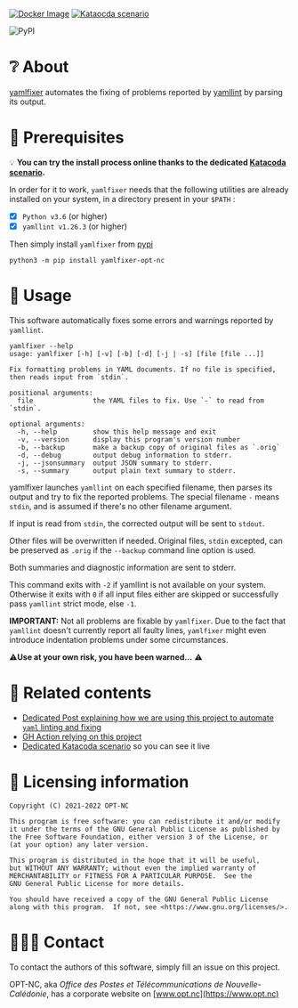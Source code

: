 
[![Docker Image](https://img.shields.io/badge/docker-homepage-blue)](https://hub.docker.com/r/optnc/yamlfixer)
[![Kataocda scenario](https://img.shields.io/badge/katacoda-homepage-blue)](https://www.katacoda.com/opt-labs/courses/devops-tools/yamlfixer)

![PyPI](https://img.shields.io/pypi/v/yamlfixer-opt-nc)


# ❔ About

[yamlfixer](https://github.com/opt-nc/yamlfixer) automates the fixing
of problems reported by
[yamllint](https://github.com/adrienverge/yamllint) by parsing its
output.

# 📑 Prerequisites

💡 **You can try the install process online thanks to the dedicated [Katacoda scenario](https://www.katacoda.com/opt-labs/courses/devops-tools/yamlfixer).**

In order for it to work, `yamlfixer` needs that the following
utilities are already installed on your system, in a directory present
in your `$PATH` :

- [x] `Python v3.6` (or higher)
- [x] `yamllint v1.26.3` (or higher)

Then simply install `yamlfixer` from [pypi](https://pypi.org/)

```shell
python3 -m pip install yamlfixer-opt-nc
```


# 🚀 Usage

This software automatically fixes some errors and warnings reported by
`yamllint`.

```shell
yamlfixer --help
usage: yamlfixer [-h] [-v] [-b] [-d] [-j | -s] [file [file ...]]

Fix formatting problems in YAML documents. If no file is specified,
then reads input from `stdin`.

positional arguments:
  file               the YAML files to fix. Use `-` to read from `stdin`.

optional arguments:
  -h, --help         show this help message and exit
  -v, --version      display this program's version number
  -b, --backup       make a backup copy of original files as `.orig`
  -d, --debug        output debug information to stderr.
  -j, --jsonsummary  output JSON summary to stderr.
  -s, --summary      output plain text summary to stderr.
```

yamlfixer launches `yamllint` on each specified filename, then parses
its output and try to fix the reported problems. The special filename
`-` means `stdin`, and is assumed if there's no other filename
argument.

If input is read from `stdin`, the corrected output will be sent to
`stdout`.

Other files will be overwritten if needed. Original files,
`stdin` excepted, can be preserved as `.orig` if the `--backup`
command line option is used.

Both summaries and diagnostic information are sent to stderr.

This command exits with `-2` if yamllint is not available on your
system. Otherwise it exits with `0` if all input files either are
skipped or successfully pass `yamllint` strict mode, else `-1`.

**IMPORTANT:** Not all problems are fixable by `yamlfixer`. Due to the
fact that `yamllint` doesn't currently report all faulty lines,
`yamlfixer` might even introduce indentation problems under some
circumstances.

⚠️**Use at your own risk, you have been warned...** ⚠️


# 🔖 Related contents

- [Dedicated Post explaining how we are using this project to automate `yaml` linting and fixing](https://dev.to/adriens/let-ci-check-fix-your-yamls-kfa)
- [GH Action relying on this project](https://github.com/marketplace/actions/yaml-fixer)
- [Dedicated Katacoda scenario](https://www.katacoda.com/opt-labs/courses/devops-tools/yamlfixer) so you can see it live

# 📖 Licensing information

```
Copyright (C) 2021-2022 OPT-NC

This program is free software: you can redistribute it and/or modify
it under the terms of the GNU General Public License as published by
the Free Software Foundation, either version 3 of the License, or
(at your option) any later version.

This program is distributed in the hope that it will be useful,
but WITHOUT ANY WARRANTY; without even the implied warranty of
MERCHANTABILITY or FITNESS FOR A PARTICULAR PURPOSE.  See the
GNU General Public License for more details.

You should have received a copy of the GNU General Public License
along with this program.  If not, see <https://www.gnu.org/licenses/>.
```


# 🧑‍🤝‍🧑 Contact

To contact the authors of this software, simply fill an issue on this project. 

OPT-NC, aka _Office des Postes et Télécommunications de Nouvelle-Calédonie_,
has a corporate website on [www.opt.nc](https://www.opt.nc)
